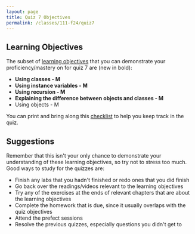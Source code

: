 ```yaml
---
layout: page
title: Quiz 7 Objectives
permalink: /classes/111-f24/quiz7
---
```


## Learning Objectives
The subset of [learning objectives](quizzes-overview) that you can demonstrate your proficiency/mastery on for quiz 7 are (new in bold):

* **Using classes - M**
* **Using instance variables - M**
* **Using recursion - M**
* **Explaining the difference between objects and classes - M**
* Using objects - M

You can print and bring along this [checklist](https://docs.google.com/document/d/1XiU824eemkLkvbw9DMUEMdV7bntLEVxnFI58skCkYYM/edit?usp=sharing) to help you keep track in the quiz.

## Suggestions
Remember that this isn't your only chance to demonstrate your understanding of these learning objectives, so try not to stress too much.
Good ways to study for the quizzes are:
* Finish any labs that you hadn't finished or redo ones that you did finish
* Go back over the readings/videos relevant to the learning objectives
* Try any of the exercises at the ends of relevant chapters that are about the learning objectives
* Complete the homework that is due, since it usually overlaps with the quiz objectives
* Attend the prefect sessions
* Resolve the previous quizzes, especially questions you didn't get to